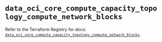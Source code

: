 # `data_oci_core_compute_capacity_topology_compute_network_blocks`

Refer to the Terraform Registry for docs: [`data_oci_core_compute_capacity_topology_compute_network_blocks`](https://registry.terraform.io/providers/hashicorp/oci/7.19.0/docs/data-sources/core_compute_capacity_topology_compute_network_blocks).
